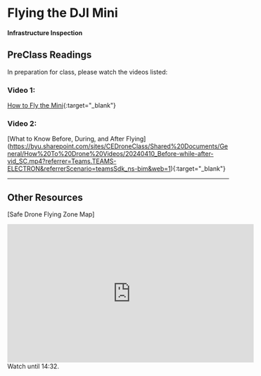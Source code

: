 # Flying the DJI Mini

#### Infrastructure Inspection

## PreClass Readings
In preparation for class, please watch the videos listed:
### Video 1:

[How to Fly the Mini](https://byu.sharepoint.com/sites/CEDroneClass/_layouts/15/stream.aspx?id=%2Fsites%2FCEDroneClass%2FShared%20Documents%2FGeneral%2FHow%20To%20Drone%20Videos%2F20240410%5Fminis%2Dsetup%2Dtakedown%2Dvid%2DSC%2Emp4&referrer=StreamWebApp%2EWeb&referrerScenario=AddressBarCopied%2Eview%2E97b9be03%2Dbdf0%2D4dfe%2D880c%2Dbb6e73de6622){:target="_blank"}


### Video 2:
[What to Know Before, During, and After Flying] (https://byu.sharepoint.com/sites/CEDroneClass/Shared%20Documents/General/How%20To%20Drone%20Videos/20240410_Before-while-after-vid_SC.mp4?referrer=Teams.TEAMS-ELECTRON&referrerScenario=teamsSdk_ns-bim&web=1){:target="_blank"}


---

## Other Resources
[Safe Drone Flying Zone Map]
<iframe width="560" height="315" src="https://www.youtube.com/embed/6_ucCKFJUCU?si=kPG9jdBUDkrmO06m&amp;start=275" title="YouTube video player" frameborder="0" allow="accelerometer; autoplay; clipboard-write; encrypted-media; gyroscope; picture-in-picture; web-share" referrerpolicy="strict-origin-when-cross-origin" allowfullscreen></iframe>
<br>Watch until 14:32.